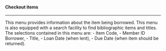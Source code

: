 #### Checkout items
<hr>
This menu provides information about the item being borrowed. This menu is also equipped with a search facility to find bibliographic items and titles. The selections contained in this menu are: 
- Item Code, 
- Member ID Borrower, 
- Title, 
- Loan Date (when lent), 
- Due Date (when item should be returned).
